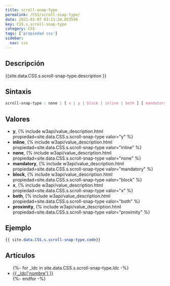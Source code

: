 ```yaml
---
title: scroll-snap-type
permalink: /CSS/scroll-snap-type/
date: 2021-03-07 03:11:24.053596
key: CSS.s.scroll-snap-type
category: CSS
tags: ['propiedad css']
sidebar: 
  nav: css
---
```


## Descripción
{{site.data.CSS.s.scroll-snap-type.description }}

## Sintaxis
~~~css
scroll-snap-type : none | [ x | y | block | inline | both ] [ mandatory | proximity ]?
~~~

## Valores
* **y**,  {% include w3api/value_description.html propiedad=site.data.CSS.s.scroll-snap-type valor="y" %}
* **inline**,  {% include w3api/value_description.html propiedad=site.data.CSS.s.scroll-snap-type valor="inline" %}
* **none**,  {% include w3api/value_description.html propiedad=site.data.CSS.s.scroll-snap-type valor="none" %}
* **mandatory**,  {% include w3api/value_description.html propiedad=site.data.CSS.s.scroll-snap-type valor="mandatory" %}
* **block**,  {% include w3api/value_description.html propiedad=site.data.CSS.s.scroll-snap-type valor="block" %}
* **x**,  {% include w3api/value_description.html propiedad=site.data.CSS.s.scroll-snap-type valor="x" %}
* **both**,  {% include w3api/value_description.html propiedad=site.data.CSS.s.scroll-snap-type valor="both" %}
* **proximity**,  {% include w3api/value_description.html propiedad=site.data.CSS.s.scroll-snap-type valor="proximity" %}

## Ejemplo
~~~css
{{ site.data.CSS.s.scroll-snap-type.code}}
~~~

## Artículos
<ul>
{%- for _ldc in site.data.CSS.s.scroll-snap-type.ldc -%}
   <li>
       <a href="{{_ldc['url'] }}">{{ _ldc['nombre'] }}</a>
   </li>
{%- endfor -%}
</ul>
